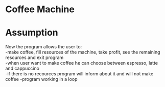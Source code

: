# Coffee Machine

# Assumption

Now the program allows the user to:\
-make coffee, fill resources of the machine, take profit, see the remaining resources and exit program\
-when user want to make coffee he can choose between espresso, latte and cappuccino\
-if there is no recources program will inform about it and will not make coffee
-program working in a loop


